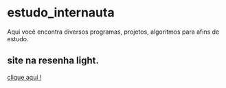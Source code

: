 # estudo_internauta

Aqui você encontra diversos programas, projetos, algoritmos para afins de estudo.


## site na resenha light.

<a href="index.html">clique aqui !</a>